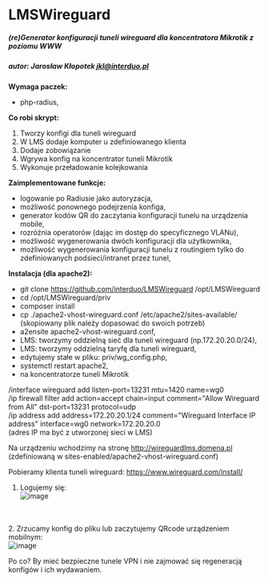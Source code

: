# LMSWireguard
##### (re)Generator konfiguracji tuneli wireguard dla koncentratora Mikrotik z poziomu WWW
##### autor: Jarosław Kłopotek <jkl@interduo.pl>

**Wymaga paczek:**
- php-radius,

**Co robi skrypt:**
1. Tworzy konfigi dla tuneli wireguard
2. W LMS dodaje komputer u zdefiniowanego klienta
3. Dodaje zobowiązanie
4. Wgrywa konfig na koncentrator tuneli Mikrotik
5. Wykonuje przeładowanie kolejkowania

**Zaimplementowane funkcje:**
- logowanie po Radiusie jako autoryzacja,
- możliwość ponownego podejrzenia konfiga,
- generator kodów QR do zaczytania konfiguracji tunelu na urządzenia mobile,
- rozróżnia operatorów (dając im dostęp do specyficznego VLANu),
- możliwość wygenerowania dwóch konfiguracji dla użytkownika,
- możliwość wygenerowania konfiguracji tunelu z routingiem tylko do zdefiniowanych podsieci/intranet przez tunel,

**Instalacja (dla apache2):**
- git clone https://github.com/interduo/LMSWireguard /opt/LMSWireguard
- cd /opt/LMSWireguard/priv
- composer install
- cp ./apache2-vhost-wireguard.conf /etc/apache2/sites-available/
(skopiowany plik należy dopasować do swoich potrzeb)
- a2ensite apache2-vhost-wireguard.conf,
- LMS: tworzymy oddzielną sieć dla tuneli wireguard (np.172.20.20.0/24),
- LMS: tworzymy oddzielną taryfę dla tuneli wireguard,
- edytujemy stałe w pliku: priv/wg_config.php,
- systemctl restart apache2,
- na koncentratorze tuneli Mikrotik

/interface wireguard add listen-port=13231 mtu=1420 name=wg0 \
/ip firewall filter add action=accept chain=input comment="Allow Wireguard from All" dst-port=13231 protocol=udp \
/ip address add address=172.20.20.1/24 comment="Wireguard Interface IP address" interface=wg0 network=172.20.20.0 \
(adres IP ma być z utworzonej sieci w LMS)

Na urządzeniu wchodzimy na stronę http://wireguardlms.domena.pl (zdefiniowaną w sites-enabled/apache2-vhost-wireguard.conf)

Pobieramy klienta tuneli wireguard:
https://www.wireguard.com/install/

1. Logujemy się:\
![image](https://github.com/interduo/LMSWireguard/assets/17087236/cac7dd0b-58b7-42f5-953d-25ade7f43cdc)

\
\
2. Zrzucamy konfig do pliku lub zaczytujemy QRcode urządzeniem mobilnym:\
![image](https://github.com/interduo/LMSWireguard/assets/17087236/29327f13-f564-409c-86f3-ebb13470ffc8)

Po co?
By mieć bezpieczne tunele VPN i nie zajmować się regeneracją konfigów i ich wydawaniem.
